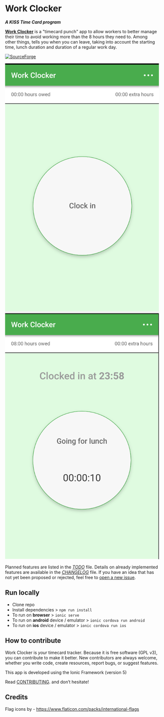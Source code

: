 # Work Clocker

***A KISS Time Card program***

[**Work Clocker**](https://github.com/Ribeiro-Tiago/work-clocker) is a "timecard punch" app to allow workers to better manage their time to 
avoid working more than the 8 hours they need to. Among other things, tells you when you can leave, taking into account the starting time, 
lunch duration and duration of a regular work day.

[![SourceForge](https://img.shields.io/github/downloads/Ribeiro-Tiago/work-clocker/total.svg?style=social)](https://github.com/Ribeiro-Tiago/work-clocker)

[![Screenshot](screenshots/1.png)](screenshots/1.png)
[![Screenshot](screenshots/2.png)](screenshots/2.png)

Planned features are listed in the [*TODO*](TODO) file. Details on already implemented features are available in the  [*CHANGELOG*](CHANGELOG) file. 
If you have an idea that has not yet been proposed or rejected, feel free to [open a new issue](https://github.com/Ribeiro-Tiago/work-clocker/issues/new).

## Run locally

- Clone repo
- Install dependencies > ``npm run install ``
- To run on **browser** > ``ionic serve``
- To run on **android** device / emulator > ``ionic cordova run android``
- To run on **ios** device / emulator > ``ionic cordova run ios``

## How to contribute

Work Clocker is *your* timecard tracker. Because it is free software (GPL v3), you can contribute to make it better. 
New contributors are always welcome, whether you write code, create resources, report bugs, or suggest features.

This app is developed using the Ionic Framework (version 5)

Read [CONTRIBUTING](https://github.com/Ribeiro-Tiago/work-clocker/blob/master/CONTRIBUTING.md). and don’t hesitate!

## Credits
Flag icons by - https://www.flaticon.com/packs/international-flags